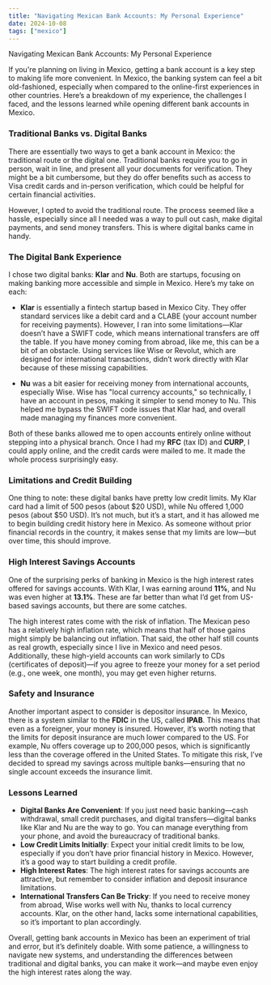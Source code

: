 ```yaml
---
title: "Navigating Mexican Bank Accounts: My Personal Experience"
date: 2024-10-08
tags: ["mexico"]
---
```


Navigating Mexican Bank Accounts: My Personal Experience

If you're planning on living in Mexico, getting a bank account is a key step to making life more convenient. In Mexico, the banking system can feel a bit old-fashioned, especially when compared to the online-first experiences in other countries. Here’s a breakdown of my experience, the challenges I faced, and the lessons learned while opening different bank accounts in Mexico.

### Traditional Banks vs. Digital Banks

There are essentially two ways to get a bank account in Mexico: the traditional route or the digital one. Traditional banks require you to go in person, wait in line, and present all your documents for verification. They might be a bit cumbersome, but they do offer benefits such as access to Visa credit cards and in-person verification, which could be helpful for certain financial activities.

However, I opted to avoid the traditional route. The process seemed like a hassle, especially since all I needed was a way to pull out cash, make digital payments, and send money transfers. This is where digital banks came in handy.

### The Digital Bank Experience

I chose two digital banks: **Klar** and **Nu**. Both are startups, focusing on making banking more accessible and simple in Mexico. Here’s my take on each:

- **Klar** is essentially a fintech startup based in Mexico City. They offer standard services like a debit card and a CLABE (your account number for receiving payments). However, I ran into some limitations—Klar doesn’t have a SWIFT code, which means international transfers are off the table. If you have money coming from abroad, like me, this can be a bit of an obstacle. Using services like Wise or Revolut, which are designed for international transactions, didn’t work directly with Klar because of these missing capabilities.

- **Nu** was a bit easier for receiving money from international accounts, especially Wise. Wise has "local currency accounts," so technically, I have an account in pesos, making it simpler to send money to Nu. This helped me bypass the SWIFT code issues that Klar had, and overall made managing my finances more convenient.

Both of these banks allowed me to open accounts entirely online without stepping into a physical branch. Once I had my **RFC** (tax ID) and **CURP**, I could apply online, and the credit cards were mailed to me. It made the whole process surprisingly easy.

### Limitations and Credit Building

One thing to note: these digital banks have pretty low credit limits. My Klar card had a limit of 500 pesos (about $20 USD), while Nu offered 1,000 pesos (about $50 USD). It’s not much, but it’s a start, and it has allowed me to begin building credit history here in Mexico. As someone without prior financial records in the country, it makes sense that my limits are low—but over time, this should improve.

### High Interest Savings Accounts

One of the surprising perks of banking in Mexico is the high interest rates offered for savings accounts. With Klar, I was earning around **11%**, and Nu was even higher at **13.1%**. These are far better than what I’d get from US-based savings accounts, but there are some catches.

The high interest rates come with the risk of inflation. The Mexican peso has a relatively high inflation rate, which means that half of those gains might simply be balancing out inflation. That said, the other half still counts as real growth, especially since I live in Mexico and need pesos. Additionally, these high-yield accounts can work similarly to CDs (certificates of deposit)—if you agree to freeze your money for a set period (e.g., one week, one month), you may get even higher returns.

### Safety and Insurance

Another important aspect to consider is depositor insurance. In Mexico, there is a system similar to the **FDIC** in the US, called **IPAB**. This means that even as a foreigner, your money is insured. However, it’s worth noting that the limits for deposit insurance are much lower compared to the US. For example, Nu offers coverage up to 200,000 pesos, which is significantly less than the coverage offered in the United States. To mitigate this risk, I’ve decided to spread my savings across multiple banks—ensuring that no single account exceeds the insurance limit.

### Lessons Learned

- **Digital Banks Are Convenient**: If you just need basic banking—cash withdrawal, small credit purchases, and digital transfers—digital banks like Klar and Nu are the way to go. You can manage everything from your phone, and avoid the bureaucracy of traditional banks.
- **Low Credit Limits Initially**: Expect your initial credit limits to be low, especially if you don’t have prior financial history in Mexico. However, it’s a good way to start building a credit profile.
- **High Interest Rates**: The high interest rates for savings accounts are attractive, but remember to consider inflation and deposit insurance limitations.
- **International Transfers Can Be Tricky**: If you need to receive money from abroad, Wise works well with Nu, thanks to local currency accounts. Klar, on the other hand, lacks some international capabilities, so it’s important to plan accordingly.

Overall, getting bank accounts in Mexico has been an experiment of trial and error, but it’s definitely doable. With some patience, a willingness to navigate new systems, and understanding the differences between traditional and digital banks, you can make it work—and maybe even enjoy the high interest rates along the way.
